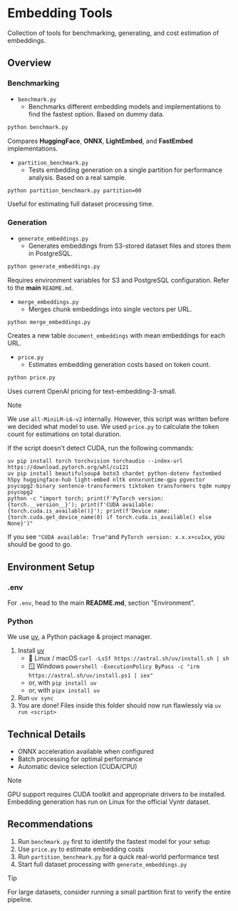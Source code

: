 # Embedding Tools

Collection of tools for benchmarking, generating, and cost estimation of embeddings.

## Overview

### Benchmarking
- `benchmark.py`
  - Benchmarks different embedding models and implementations to find the fastest option. Based on dummy data.
```bash
python benchmark.py
```
Compares **HuggingFace**, **ONNX**, **LightEmbed**, and **FastEmbed** implementations.

- `partition_benchmark.py`
  - Tests embedding generation on a single partition for performance analysis. Based on a real sample.
```bash
python partition_benchmark.py partition=00
```
Useful for estimating full dataset processing time.

### Generation
- `generate_embeddings.py`
  - Generates embeddings from S3-stored dataset files and stores them in PostgreSQL.
```bash
python generate_embeddings.py
```
Requires environment variables for S3 and PostgreSQL configuration. Refer to the **main** `README.md`.

- `merge_embeddings.py`
  - Merges chunk embeddings into single vectors per URL.
```bash
python merge_embeddings.py
```
Creates a new table `document_embeddings` with mean embeddings for each URL.

- `price.py`
  - Estimates embedding generation costs based on token count.
```bash
python price.py
```

Uses current OpenAI pricing for text-embedding-3-small.
> [!NOTE]
> We use `all-MiniLM-L6-v2` internally. However, this script was written before we decided what model to use.
> We used `price.py` to calculate the token count for estimations on total duration.

If the script doesn't detect CUDA, run the following commands:
```
uv pip install torch torchvision torchaudio --index-url https://download.pytorch.org/whl/cu121
uv pip install beautifulsoup4 boto3 chardet python-dotenv fastembed h5py huggingface-hub light-embed nltk onnxruntime-gpu pgvector psycopg2-binary sentence-transformers tiktoken transformers tqdm numpy psycopg2
python -c "import torch; print(f'PyTorch version: {torch.__version__}'); print(f'CUDA available: {torch.cuda.is_available()}'); print(f'Device name: {torch.cuda.get_device_name(0) if torch.cuda.is_available() else None}')"
```

If you see `"CUDA available: True"`and `PyTorch version: x.x.x+cu1xx`, you should be good to go.

## Environment Setup
### .env
For `.env`, head to the main **README.md**, section "Environment".

### Python
We use [uv](https://github.com/astral-sh/uv), a Python package & project manager. 

1. Install [uv](https://github.com/astral-sh/uv)
    - 🐧 Linux / macOS `curl -LsSf https://astral.sh/uv/install.sh | sh`
    - 🪟 Windows `powershell -ExecutionPolicy ByPass -c "irm https://astral.sh/uv/install.ps1 | iex"`
    - or, with `pip install uv`
    - or, with `pipx install uv` 
2. Run `uv sync`
3. You are done! Files inside this folder should now run flawlessly via `uv run <script>`

## Technical Details
- ONNX acceleration available when configured
- Batch processing for optimal performance
- Automatic device selection (CUDA/CPU)

> [!NOTE]
> GPU support requires CUDA toolkit and appropriate drivers to be installed.
> Embedding generation has run on Linux for the official Vyntr dataset.

## Recommendations
1. Run `benchmark.py` first to identify the fastest model for your setup
2. Use `price.py` to estimate embedding costs
3. Run `partition_benchmark.py` for a quick real-world performance test
4. Start full dataset processing with `generate_embeddings.py`

> [!TIP]
> For large datasets, consider running a small partition first to verify the entire pipeline.
